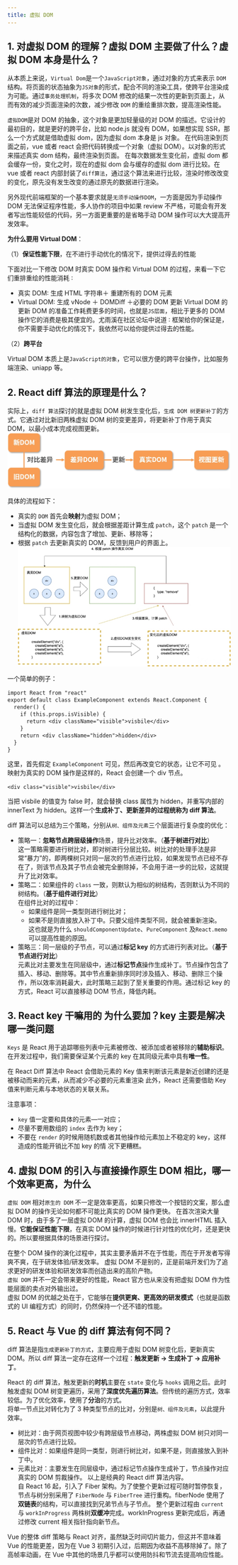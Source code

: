 ```yaml
---
title: 虚拟 DOM
---
```


## 1. 对虚拟 DOM 的理解？虚拟 DOM 主要做了什么？虚拟 DOM 本身是什么？

从本质上来说，`Virtual Dom`是一个`JavaScript对象`，通过对象的方式来表示 `DOM` 结构。将页面的状态抽象为`JS对象`的形式，配合不同的渲染工具，使跨平台渲染成为可能。通过`事务处理机制`，将多次 DOM 修改的结果一次性的更新到页面上，从而有效的减少页面渲染的次数，减少修改 `DOM` 的重绘重排次数，提高渲染性能。

`虚拟DOM`是对 DOM 的抽象，这个对象是更加轻量级的对 DOM 的描述。它设计的最初目的，就是更好的跨平台，比如 node.js 就没有 DOM，如果想实现 SSR，那么一个方式就是借助虚拟 dom，因为虚拟 dom 本身是 js 对象。 在代码渲染到页面之前，vue 或者 react 会把代码转换成一个对象（虚拟 DOM）。以对象的形式来描述真实 dom 结构，最终渲染到页面。
在每次数据发生变化前，虚拟 dom 都会缓存一份，变化之时，现在的虚拟 dom 会与缓存的虚拟 dom 进行比较。在 vue 或者 react 内部封装了`diff算法`，通过这个算法来进行比较，渲染时修改改变的变化，原先没有发生改变的通过原先的数据进行渲染。

另外现代前端框架的一个基本要求就是`无须手动操作DOM`，一方面是因为手动操作 DOM 无法保证程序性能，多人协作的项目中如果 review 不严格，可能会有开发者写出性能较低的代码，另一方面更重要的是省略手动 DOM 操作可以大大提高开发效率。

**为什么要用 Virtual DOM**：

（1）**保证性能下限**，在不进行手动优化的情况下，提供过得去的性能

下面对比一下修改 DOM 时真实 DOM 操作和 Virtual DOM 的过程，来看一下它们重排重绘的性能消耗 ∶

- 真实 DOM∶ 生成 HTML 字符串＋ 重建所有的 DOM 元素
- Virtual DOM∶ 生成 vNode ＋ DOMDiff ＋必要的 DOM 更新
  Virtual DOM 的更新 DOM 的准备工作耗费更多的时间，也就是`JS层面`，相比于更多的 DOM 操作它的消费是极其便宜的。尤雨溪在社区论坛中说道 ∶ 框架给你的保证是，你不需要手动优化的情况下，我依然可以给你提供过得去的性能。

（2）**跨平台**

Virtual DOM 本质上是`JavaScript的对象`，它可以很方便的跨平台操作，比如服务端渲染、uniapp 等。

## 2. React diff 算法的原理是什么？

实际上，`diff 算法`探讨的就是虚拟 DOM 树发生变化后，`生成 DOM 树更新补丁`的方式。它通过对比新旧两株虚拟 DOM 树的变更差异，将更新补丁作用于真实 DOM，以最小成本完成视图更新。
![React diff](/images/react/react8.jpg)

具体的流程如下：

- 真实的 `DOM` 首先会**映射**为虚拟 DOM；
- 当虚拟 DOM 发生变化后，就会根据差距计算生成 `patch`，这个 `patch` 是一个结构化的数据，内容包含了增加、更新、移除等；
- 根据 `patch` 去更新真实的 DOM，反馈到用户的界面上。
  ![React diff](/images/react/react9.jpg)

一个简单的例子：

```tsx
import React from "react"
export default class ExampleComponent extends React.Component {
  render() {
    if (this.props.isVisible) {
      return <div className="visible">visbile</div>
    }
    return <div className="hidden">hidden</div>
  }
}
```

这里，首先假定 `ExampleComponent` 可见，然后再改变它的状态，让它不可见 。映射为真实的 DOM 操作是这样的，React 会创建一个 div 节点。

```tsx
<div class="visible">visbile</div>
```

当把 visbile 的值变为 false 时，就会替换 class 属性为 hidden，并重写内部的 innerText 为 hidden。这样一个**生成补丁、更新差异的过程统称为 diff 算法**。

diff 算法可以总结为三个策略，分别从`树、组件及元素`三个层面进行复杂度的优化：

- 策略一：**忽略节点跨层级操作**场景，提升比对效率。（**基于树进行对比**）<br/>
  这一策略需要进行树比对，即对树进行分层比较。树比对的处理手法是非常“暴力”的，即两棵树只对同一层次的节点进行比较，如果发现节点已经不存在了，则该节点及其子节点会被完全删除掉，不会用于进一步的比较，这就提升了比对效率。
- 策略二：如果组件的 `class` 一致，则默认为相似的树结构，否则默认为不同的树结构。（**基于组件进行对比**）<br/>
  在组件比对的过程中：
  - 如果组件是同一类型则进行树比对；
  - 如果不是则直接放入补丁中。只要父组件类型不同，就会被重新渲染。<br/>
    这也就是为什么 `shouldComponentUpdate`、`PureComponent` 及`React.memo` 可以提高性能的原因。
- 策略三：同一层级的子节点，可以通过**标记 key** 的方式进行列表对比。（**基于节点进行对比**）<br/>
  元素比对主要发生在同层级中，通过**标记节点**操作生成补丁。节点操作包含了插入、移动、删除等。其中节点重新排序同时涉及插入、移动、删除三个操作，所以效率消耗最大，此时策略三起到了至关重要的作用。通过标记 key 的方式，React 可以直接移动 DOM 节点，降低内耗。

## 3. React key 干嘛用的 为什么要加？key 主要是解决哪一类问题

`Keys` 是 React 用于追踪哪些列表中元素被修改、被添加或者被移除的**辅助标识**。
在开发过程中，我们需要保证某个元素的 key 在其同级元素中具有**唯一性**。

在 React Diff 算法中 React 会借助元素的 Key 值来判断该元素是新近创建的还是被移动而来的元素，从而减少不必要的元素重渲染 此外，React 还需要借助 Key 值来判断元素与本地状态的关联关系。

注意事项：<br/>

- `key` 值一定要和具体的元素—一对应；
- 尽量不要用数组的 `index` 去作为 key；
- 不要在 `render` 的时候用随机数或者其他操作给元素加上不稳定的 key，这样造成的性能开销比不加 key 的情
  况下更糟糕。

## 4. 虚拟 DOM 的引入与直接操作原生 DOM 相比，哪一个效率更高，为什么

`虚拟 DOM` 相对`原生的 DOM` 不一定是效率更高，如果只修改一个按钮的文案，那么虚拟 DOM 的操作无论如何都不可能比真实的 DOM 操作更快。
在首次渲染大量 DOM 时，由于多了一层虚拟 DOM 的计算，虚拟 DOM 也会比 innerHTML 插入慢。**它能保证性能下限**，在真实 DOM 操作的时候进行针对性的优化时，还是更快的。所以要根据具体的场景进行探讨。

在整个 DOM 操作的演化过程中，其实主要矛盾并不在于性能，而在于开发者写得爽不爽，在于研发体验/研发效率。
虚拟 DOM 不是别的，正是前端开发们为了追求更好的研发体验和研发效率而创造出来的高阶产物。<br/>
`虚拟 DOM` 并不一定会带来更好的性能，React 官方也从来没有把虚拟 DOM 作为性能层面的卖点对外输出过。<br/>
虚拟 DOM 的优越之处在于，它能够在**提供更爽、更高效的研发模式**（也就是函数式的 UI 编程方式）的同时，仍然保持一个还不错的性能。

## 5. React 与 Vue 的 diff 算法有何不同？

diff 算法是指`生成更新补丁的方式`，主要应用于虚拟 DOM 树变化后，更新真实 DOM。所以 diff 算法一定存在这样一个过程：**触发更新 → 生成补丁 → 应用补丁**。

React 的 diff 算法，触发更新的**时机**主要在 `state` 变化与 `hooks` 调用之后。此时触发虚拟 DOM 树变更遍历，采用了**深度优先遍历算法**。但传统的遍历方式，效率较低。为了优化效率，使用了**分治**的方式。<br/>
将单一节点比对转化为了 3 种类型节点的比对，分别是`树、组件及元素`，以此提升效率。

- 树比对：由于网页视图中较少有跨层级节点移动，两株虚拟 DOM 树只对同一层次的节点进行比较。
- 组件比对：如果组件是同一类型，则进行树比对，如果不是，则直接放入到补丁中。
- 元素比对：主要发生在同层级中，通过标记节点操作生成补丁，节点操作对应真实的 DOM 剪裁操作。
  以上是经典的 React diff 算法内容。<br/>
  自 React 16 起，引入了 Fiber 架构。为了使整个更新过程可随时暂停恢复，节点与树分别采用了 `FiberNode` 与 `FiberTree` 进行重构。fiberNode 使用了**双链表**的结构，可以直接找到兄弟节点与子节点。
  整个更新过程由 `current` 与 `workInProgress` 两株树**双缓冲**完成。workInProgress 更新完成后，再通过修改 current 相关指针指向新节点。

Vue 的整体 diff 策略与 React 对齐，虽然缺乏时间切片能力，但这并不意味着 Vue 的性能更差，因为在 Vue 3 初期引入过，后期因为收益不高移除掉了。除了高帧率动画，在 Vue 中其他的场景几乎都可以使用防抖和节流去提高响应性能。
